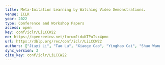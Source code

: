 ```yaml
---
title: Meta-Imitation Learning by Watching Video Demonstrations.
venue: ICLR
year: 2022
type: Conference and Workshop Papers
access: open
key: conf/iclr/LiLCCW22
ee: https://openreview.net/forum?id=KTPuIsx4pmo
url: https://dblp.org/rec/conf/iclr/LiLCCW22
authors: ["Jiayi Li", "Tao Lu", "Xiaoge Cao", "Yinghao Cai", "Shuo Wang"]
sync_version: 3
cite_key: conf/iclr/LiLCCW22
---
```

